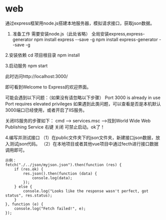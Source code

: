 # web
通过express框架用node.js搭建本地服务器，模拟请求接口，获取json数据。

1. 准备工作
需要安装node.js（此处省略）
全局安装express,express-generator
npm install express --save -g
npm install express-generator --save -g

2.安装依赖
cd 项目根目录
npm install

3.启动服务
npm start

此时访问http://localhost:3000/

即可看到Welcome to Express的欢迎界面。

可能会遇到以下问题：（如果没有请忽略以下步骤）
Port 3000 is already in use
Port requires elevated privileges
如果遇到此类问题，可以查看是否是本机默认3000端口已经使用，或者开启了IIS服务。

关闭IIS服务的步骤如下：
cmd –> services.msc –>找到World Wide Web Publishing Service 右键 关闭 可禁止启动。ok了！

4.编写并测试接口
   （1）在public文件夹下的json文件夹，新建接口json数据，放入测试json代码。
   （2）在本地项目或者其他vue项目中通过fecth进行接口数据调用即可。
    
    示例：
    fetch("./../json/myjson.json").then(function (res) {
        if (res.ok) {
            res.json().then(function (data) {
                console.log(data);
            });
        } else {
            console.log("Looks like the response wasn't perfect, got status", res.status);
        }
    }, function (e) {
        console.log("Fetch failed!", e);
    });
